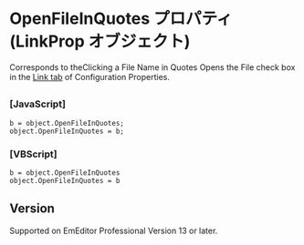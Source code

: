 # OpenFileInQuotes プロパティ (LinkProp オブジェクト)

Corresponds to theClicking a File Name in Quotes Opens the File check box in the [Link tab](../../dlg/properties/link/index) of Configuration Properties.

## 

### \[JavaScript\]

```
b = object.OpenFileInQuotes;
object.OpenFileInQuotes = b;
```

### \[VBScript\]

```
b = object.OpenFileInQuotes
object.OpenFileInQuotes = b
```

## Version

Supported on EmEditor Professional Version 13 or later.
